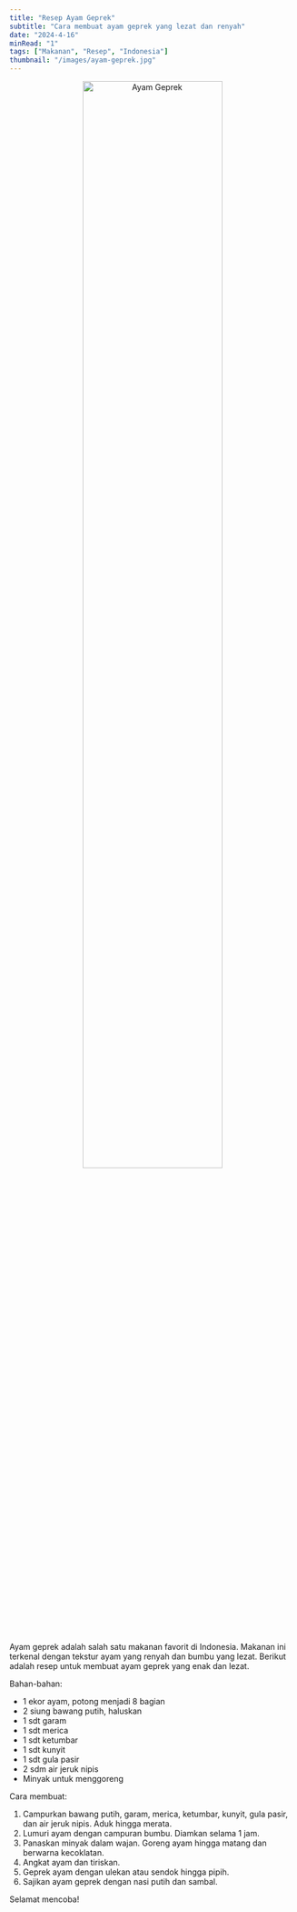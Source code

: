 ```yaml
---
title: "Resep Ayam Geprek"
subtitle: "Cara membuat ayam geprek yang lezat dan renyah"
date: "2024-4-16"
minRead: "1"
tags: ["Makanan", "Resep", "Indonesia"]
thumbnail: "/images/ayam-geprek.jpg"
---
```


<p align="center">
  <img src="/images/ayam-geprek.jpg" alt="Ayam Geprek" width="70%" />
</p>

Ayam geprek adalah salah satu makanan favorit di Indonesia. Makanan ini terkenal dengan tekstur ayam yang renyah dan bumbu yang lezat. Berikut adalah resep untuk membuat ayam geprek yang enak dan lezat.

Bahan-bahan:

- 1 ekor ayam, potong menjadi 8 bagian
- 2 siung bawang putih, haluskan
- 1 sdt garam
- 1 sdt merica
- 1 sdt ketumbar
- 1 sdt kunyit
- 1 sdt gula pasir
- 2 sdm air jeruk nipis
- Minyak untuk menggoreng

Cara membuat:

1. Campurkan bawang putih, garam, merica, ketumbar, kunyit, gula pasir, dan air jeruk nipis. Aduk hingga merata.
2. Lumuri ayam dengan campuran bumbu. Diamkan selama 1 jam.
3. Panaskan minyak dalam wajan. Goreng ayam hingga matang dan berwarna kecoklatan.
4. Angkat ayam dan tiriskan.
5. Geprek ayam dengan ulekan atau sendok hingga pipih.
6. Sajikan ayam geprek dengan nasi putih dan sambal.

Selamat mencoba!
